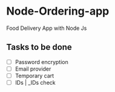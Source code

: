 # Node-Ordering-app
Food Delivery App with Node Js

## Tasks to be done
- [ ] Password encryption
- [ ] Email provider
- [ ] Temporary cart
- [ ] IDs | _IDs check
